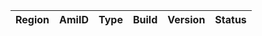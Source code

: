 | Region  | AmiID  | Type  | Build  | Version  | Status |
|---------|--------|--------|-------|----------| -------|

